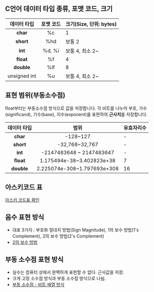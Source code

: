 ## C언어 데이터 타입 종류, 포맷 코드, 크기
| 데이터 타입 | 포맷 코드 | 크기(Size, 단위: bytes) |	
| :-:| :------: | :- |
| **char**	| %c | 1 |
| **short** | %hd | 보통 2 |	
| **int**	| %d, %i | 보통 4, 최소 2~ |	
| **float**	| %f | 4 | 
| **double** | %lf | 8 | 
| unsigned int | %u | 보통 4, 최소 2~ |


## 표현 범위(부동소수점)
float부터는 부동소수점 방식으로 값을 저장합니다.
각 비트를 나누어 부호, 가수(significand), 기수(base), 지수(exponent)를 표현하여
**근사치**를 저장합니다.

| 데이터 타입 | 범위 | 유효자리수 |	
| :-:| :------: | :- |
| **char** | -128~127 | - |
| **short** | -32,768~32,767| - |
| **int**	| -2147483648 ~ 2147483647 | - |	
| **float**	| 1.175494e-38~3.402823e+38 | 7 | 
| **double** | 2.225074e-308~1.797693e+308 | 16 | 

## 아스키코드 표
[아스키 코드표 확인](https://namu.wiki/jump/KBk2FxLOgqKXvA%2B5byx9GAmaVb%2FHDfqyILlEkBqxYWzsDyFKbTuRQm2DEVWUwC5wQyLn0tBgCMyl7e669hdsNBzSflqJHgRfuWsIw9OTgHI%3D)

## 음수 표현 방식
- 대표 3가지 : 부호화 절대치 방법(Sign Magnitude), 1의 보수 방법(1's Complement), 2의 보수 방법(2's Complement)
- [2의 보수 방법](https://namu.wiki/w/%EC%BB%B4%ED%93%A8%ED%84%B0%EC%97%90%EC%84%9C%EC%9D%98%20%EC%88%98%20%ED%91%9C%ED%98%84#s-2.2.1.2)

## 부동 소수점 표현 방식
- 실수는 컴퓨터 상에서 완벽하게 표현할 수 없다. 근사값을 저장.
- 크게 고정 소수점 방식과 부동 소수점 방식으로 나뉨.
- [부동 소수점 - 비트 배열 방식](https://namu.wiki/w/%EC%BB%B4%ED%93%A8%ED%84%B0%EC%97%90%EC%84%9C%EC%9D%98%20%EC%88%98%20%ED%91%9C%ED%98%84#s-4.1.1)
